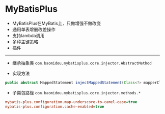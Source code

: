# MyBatisPlus



- MyBatisPlus在MyBatis上，只做增强不做改变
- 通用单表增删改差操作
- 支持lambda调用
- 多种主键策略
- 插件
---

- 继承抽象类
`com.baomidou.mybatisplus.core.injector.AbstractMethod`

- 实现方法
```java
public abstract MappedStatement injectMappedStatement(Class<?> mapperClass, Class<?> modelClass, TableInfo tableInfo);
```
- 子类包路径
`com.baomidou.mybatisplus.core.injector.methods.*`


```ini
mybatis-plus.configuration.map-underscore-to-camel-case=true
mybatis-plus.configuration.cache-enabled=true
```